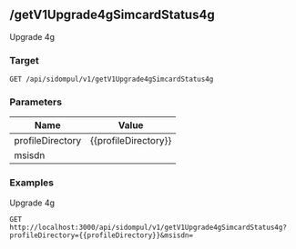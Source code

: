 ## /getV1Upgrade4gSimcardStatus4g
Upgrade 4g

### Target
```
GET /api/sidompul/v1/getV1Upgrade4gSimcardStatus4g
```

### Parameters
Name | Value
--- | ---
profileDirectory|{{profileDirectory}}
msisdn|



### Examples
Upgrade 4g
```
GET http://localhost:3000/api/sidompul/v1/getV1Upgrade4gSimcardStatus4g?profileDirectory={{profileDirectory}}&msisdn=
```

